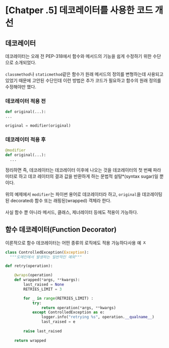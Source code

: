 # [Chatper .5] 데코레이터를 사용한 코드 개선

## 데코레이터
데코레이터는 오래 전 PEP-318에서 함수와 메서드의 기능을 쉽게 수정하기 위한 수단으로 소개되었다.<br>
<br>
`classmethod`나 `staticmethod`같은 함수가 원래 메서드의 정의를 변형하는데 사용되고 있었기 때문에 고안된 수단인데 이런 방법은 추가 코드가 필요하고 함수의 원래 정의를 수정해야만 했다.

### 데코레이터 적용 전

```python
def original(...):
...

original = modifier(original)
```

### 데코레이터 적용 후

```python
@modifier
def original(...):
  ...
```

정리하면 즉, 데코레이터는 데코레이터 이후에 나오는 것을 데코레이터의 첫 번째 파라미터로 하고 데코 레이터의 결과 값을 반환하게 하는 문법적 설탕*(syntax sugar)일 뿐이다.<br>
<br>
위의 예제에서 `modifier`는 파이썬 용어로 데코레이터라 하고, `original`을 데코레이팅된 decorated) 함수 또는 래핑된(wrapped) 객체라 한다.<br>
<br>
사실 함수 뿐 아니라 메서드, 클래스, 제너레이터 등에도 적용이 가능하다.

## 함수 데코레이터(Function Decorator)

이론적으로 함수 데코레이터는 어떤 종류의 로직에도 적용 가능하다사용 예 ㅈ
```python
class ControlledException(Exception):
  """도메인에서 발생하는 일반적인 예외"""

def retry(operation):

    @wraps(operation)
    def wrapped(*args, **kwargs):
        last_raised = None 
        RETRIES_LIMIT = 3

        for _ in range(RETRIES_LIMIT) :
            try:
                return operation(*args, **kwargs)
            except ControlledException as e:
                logger.info("retrying %s", operation.__qualname__) 
                last_raised = e
                
        raise last_raised
        
    return wrapped
```
